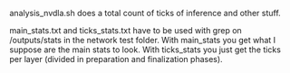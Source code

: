 analysis_nvdla.sh does a total count of ticks of inference and other stuff.

main_stats.txt and ticks_stats.txt have to be used with grep on /outputs/stats
in the network test folder. 
With main_stats you get what I suppose are the main stats to look.
With ticks_stats you just get the ticks per layer (divided in preparation and 
finalization phases).
